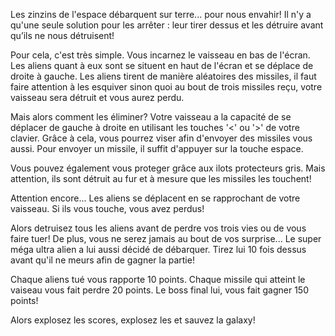 Les zinzins de l'espace débarquent sur terre... pour nous envahir!
Il n'y a qu'une seule solution pour les arrêter : leur tirer dessus et les détruire avant qu’ils ne nous détruisent!

Pour cela, c'est très simple. Vous incarnez le vaisseau en bas de l'écran. Les aliens quant à eux sont se situent en haut de l'écran et se déplace de droite à gauche.
Les aliens tirent de manière aléatoires des missiles, il faut faire attention à les esquiver sinon quoi au bout de trois missiles reçu, votre vaisseau sera détruit et vous aurez perdu.

Mais alors comment les éliminer? Votre vaisseau a la capacité de se déplacer de gauche à droite en utilisant les touches '<' ou '>' de votre clavier. Grâce à cela, vous pourrez viser afin d'envoyer des missiles vous aussi. 
Pour envoyer un missile, il suffit d'appuyer sur la touche espace.

Vous pouvez également vous proteger grâce aux ilots protecteurs gris. Mais attention, ils sont détruit au fur et à mesure que les missiles les touchent!

Attention encore... Les aliens se déplacent en se rapprochant de votre vaisseau. Si ils vous touche, vous avez perdus!

Alors detruisez tous les aliens avant de perdre vos trois vies ou de vous faire tuer! 
De plus, vous ne serez jamais au bout de vos surprise... Le super méga ultra alien a lui aussi décidé de débarquer. Tirez lui 10 fois dessus avant qu'il ne meurs afin de gagner la partie!

Chaque aliens tué vous rapporte 10 points.
Chaque missile qui atteint le vaiseau vous fait perdre 20 points.
Le boss final lui, vous fait gagner 150 points!

Alors explosez les scores, explosez les et sauvez la galaxy!



